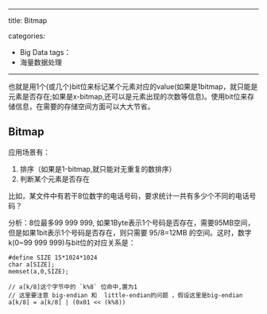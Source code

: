 
---
title: Bitmap

categories: 
- Big Data
tags：
- 海量数据处理
---


也就是用1个(或几个)bit位来标记某个元素对应的value(如果是1bitmap，就只能是元素是否存在;如果是x-bitmap,还可以是元素出现的次数等信息)。使用bit位来存储信息，在需要的存储空间方面可以大大节省。

## Bitmap

应用场景有：


1. 排序（如果是1-bitmap,就只能对无重复的数排序）
2. 判断某个元素是否存在

比如，某文件中有若干8位数字的电话号码，要求统计一共有多少个不同的电话号码？

分析：8位最多99 999 999, 如果1Byte表示1个号码是否存在，需要95MB空间，但是如果1bit表示1个号码是否存在，则只需要 95/8=12MB 的空间。这时，数字k(0~99 999 999)与bit位的对应关系是：

```
#define SIZE 15*1024*1024
char a[SIZE];
memset(a,0,SIZE);

// a[k/8]这个字节中的 `k%8` 位命中,置为1
// 这里要注意 big-endian 和  little-endian的问题 ，假设这里是big-endian
a[k/8] = a[k/8] | (0x01 << (k%8))

```
